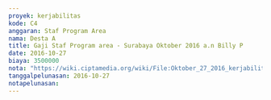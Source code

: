 ```yaml
---
proyek: kerjabilitas
kode: C4
anggaran: Staf Program Area
nama: Desta A
title: Gaji Staf Program area - Surabaya Oktober 2016 a.n Billy P
date: 2016-10-27
biaya: 3500000
nota: "https://wiki.ciptamedia.org/wiki/File:Oktober_27_2016_kerjabilitas_C4_staf_area_surabaya_billy.jpg"
tanggalpelunasan: 2016-10-27
notapelunasan:
---
```

